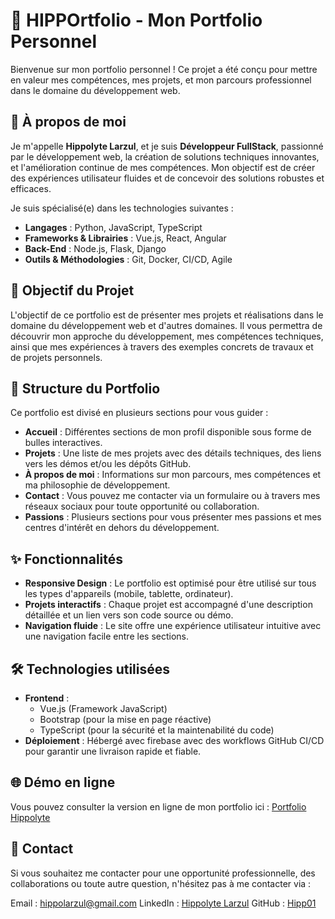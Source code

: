 # 💼 HIPPO**rtfolio** - Mon Portfolio Personnel

Bienvenue sur mon portfolio personnel ! Ce projet a été conçu pour mettre en valeur mes compétences, mes projets, et mon parcours professionnel dans le domaine du développement web.

## 🌟 À propos de moi

Je m'appelle **Hippolyte Larzul**, et je suis **Développeur FullStack**, passionné par le développement web, la création de solutions techniques innovantes, et l'amélioration continue de mes compétences. Mon objectif est de créer des expériences utilisateur fluides et de concevoir des solutions robustes et efficaces.

Je suis spécialisé(e) dans les technologies suivantes :

- **Langages** : Python, JavaScript, TypeScript
- **Frameworks & Librairies** : Vue.js, React, Angular
- **Back-End** : Node.js, Flask, Django
- **Outils & Méthodologies** : Git, Docker, CI/CD, Agile

## 🚀 Objectif du Projet

L'objectif de ce portfolio est de présenter mes projets et réalisations dans le domaine du développement web et d'autres domaines. Il vous permettra de découvrir mon approche du développement, mes compétences techniques, ainsi que mes expériences à travers des exemples concrets de travaux et de projets personnels.

## 📂 Structure du Portfolio

Ce portfolio est divisé en plusieurs sections pour vous guider :

- **Accueil** : Différentes sections de mon profil disponible sous forme de bulles interactives.
- **Projets** : Une liste de mes projets avec des détails techniques, des liens vers les démos et/ou les dépôts GitHub.
- **À propos de moi** : Informations sur mon parcours, mes compétences et ma philosophie de développement.
- **Contact** : Vous pouvez me contacter via un formulaire ou à travers mes réseaux sociaux pour toute opportunité ou collaboration.
- **Passions** : Plusieurs sections pour vous présenter mes passions et mes centres d'intérêt en dehors du développement.

## ✨ Fonctionnalités

- **Responsive Design** : Le portfolio est optimisé pour être utilisé sur tous les types d'appareils (mobile, tablette, ordinateur).
- **Projets interactifs** : Chaque projet est accompagné d'une description détaillée et un lien vers son code source ou démo.
- **Navigation fluide** : Le site offre une expérience utilisateur intuitive avec une navigation facile entre les sections.

## 🛠️ Technologies utilisées

- **Frontend** :
  - Vue.js (Framework JavaScript)
  - Bootstrap (pour la mise en page réactive)
  - TypeScript (pour la sécurité et la maintenabilité du code)
- **Déploiement** : Hébergé avec firebase avec des workflows GitHub CI/CD pour garantir une livraison rapide et fiable.

## 🌐 Démo en ligne

Vous pouvez consulter la version en ligne de mon portfolio ici : [Portfolio Hippolyte](https://portfolio-hippolyte.web.app/)

## 📧 Contact

Si vous souhaitez me contacter pour une opportunité professionnelle, des collaborations ou toute autre question, n'hésitez pas à me contacter via :

Email : [hippolarzul@gmail.com](mailto:hippolarzul@gmail.com)
LinkedIn : [Hippolyte Larzul](https://www.linkedin.com/in/%F0%9F%A7%91%E2%80%8D%F0%9F%92%BB-hippolyte-larzul-b34250200/)
GitHub : [Hipp01](https://github.com/Hipp01/)
